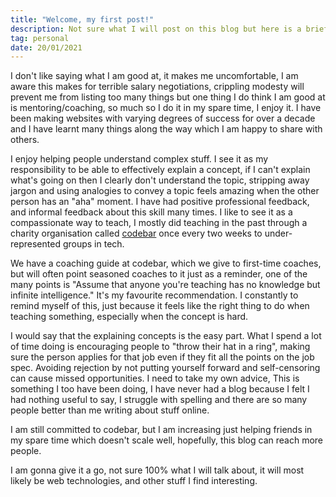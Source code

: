 ```yaml
---
title: "Welcome, my first post!"
description: Not sure what I will post on this blog but here is a brief introduction.
tag: personal
date: 20/01/2021
---
```


I don't like saying what I am good at, it makes me uncomfortable, I am aware this makes for terrible salary negotiations, crippling modesty will prevent me from listing too many things but one thing I do think I am good at is mentoring/coaching, so much so I do it in my spare time, I enjoy it. I have been making websites with varying degrees of success for over a decade and I have learnt many things along the way which I am happy to share with others.

I enjoy helping people understand complex stuff. I see it as my responsibility to be able to effectively explain a concept, if I can't explain what's going on then I clearly don't understand the topic, stripping away jargon and using analogies to convey a topic feels amazing when the other person has an "aha" moment. I have had positive professional feedback, and informal feedback about this skill many times. I like to see it as a compassionate way to teach, I mostly did teaching in the past through a charity organisation called [codebar](https://codebar.io/) once every two weeks to under-represented groups in tech.

We have a coaching guide at codebar, which we give to first-time coaches, but will often point seasoned coaches to it just as a reminder, one of the many points is "Assume that anyone you're teaching has no knowledge but infinite intelligence." It's my favourite recommendation. I constantly to remind myself of this, just because it feels like the right thing to do when teaching something, especially when the concept is hard.

I would say that the explaining concepts is the easy part. What I spend a lot of time doing is encouraging people to "throw their hat in a ring", making sure the person applies for that job even if they fit all the points on the job spec. Avoiding rejection by not putting yourself forward and self-censoring can cause missed opportunities. I need to take my own advice, This is something I too have been doing, I have never had a blog because I felt I had nothing useful to say, I struggle with spelling and there are so many people better than me writing about stuff online.

I am still committed to codebar, but I am increasing just helping friends in my spare time which doesn't scale well, hopefully, this blog can reach more people.

I am gonna give it a go, not sure 100% what I will talk about, it will most likely be web technologies, and other stuff I find interesting.
